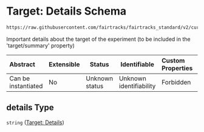 # Target: Details Schema

```txt
https://raw.githubusercontent.com/fairtracks/fairtracks_standard/v2/current/json/schema/fairtracks_experiment.schema.json#/properties/target/properties/details
```

Important details about the target of the experiment (to be included in the 'target/summary' property)


| Abstract            | Extensible | Status         | Identifiable            | Custom Properties | Additional Properties | Access Restrictions | Defined In                                                                                                     |
| :------------------ | ---------- | -------------- | ----------------------- | :---------------- | --------------------- | ------------------- | -------------------------------------------------------------------------------------------------------------- |
| Can be instantiated | No         | Unknown status | Unknown identifiability | Forbidden         | Allowed               | none                | [fairtracks_experiment.schema.json\*](../json/schema/fairtracks_experiment.schema.json "open original schema") |

## details Type

`string` ([Target: Details](fairtracks_experiment-properties-experiment-target-properties-target-details.md))
